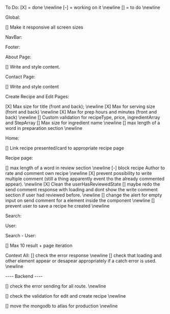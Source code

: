 To Do:
[X] = done \newline
[-] = working on it \newline
[] = to do \newline

Global:

[] Make it responsive all screen sizes

NavBar:

Footer:

About Page:

[] Write and style content.

Contact Page:

[] Write and style content

Create Recipe and Edit Pages:

[X] Max size for title (front and back); \newline
[X] Max for serving size (front and back) \newline
[X] Max for prep hours and minutes (front and back) \newline
[] Custom validation for recipeType, price, ingredientArray and StepArray
[] Max size for ingredient name \newline
[] max length of a word in preparation section \newline

Home:

[] Link recipe presented/card to appropriate recipe page 

Recipe page:

[] max length of a word in review section \newline
[-] block recipe Author to rate and comment own recipe \newline
[X] prevent possibility to write multiple comment (still a thing apparently event tho the already commented appear). \newline
[X] Clean the userHasReviewedState 
[] maybe redo the send comment response with loading and dont show the write comment section if user had reviewed before. \newline
[] change the alert for empty input on send comment for a element inside the component \newline
[] prevent user to save a recipe he created \newline

Search:

User:

Search - User: 

[] Max 10 result + page iteration

Context All:
[] check the error response \newline
[] check that loading and other element appear or desapear appropriately if a catch error is used. \newline

---- Backend ----

[] check the error sending for all route. \newline

[] check the validation for edit and create recipe \newline

[] move the mongodb to atlas for production \newline

